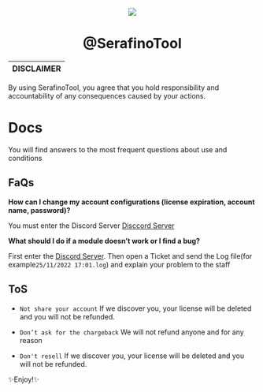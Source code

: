 <p align="center">
  <img src="https://user-images.githubusercontent.com/105589680/204018621-c21a080a-44fe-47ea-8b04-22819e333ac8.png">
</p>

<h1 align="center">@SerafinoTool</h1>

|DISCLAIMER|
|-------------------------------------------------|
By using SerafinoTool, you agree that you hold responsibility and accountability of any consequences caused by your actions.

# Docs

You will find answers to the most frequent questions about use and conditions

## FaQs

**How can I change my account configurations (license expiration, account name, password)?**

You must enter the Discord Server [Disccord Server](https://dsc.gg/serafino)

**What should I do if a module doesn’t work or I find a bug?**

First enter the [Discord Server](https://dsc.gg/serafino). Then open a Ticket and send the Log file(for example`25/11/2022 17:01.log`) and explain your problem to the staff

## ToS


- `Not share your account` If we discover you, your license will be deleted and you will not be refunded.
- `Don’t ask for the chargeback` We will not refund anyone and for any reason

- `Don't resell` If we discover you, your license will be deleted and you will not be refunded.

✨Enjoy!✨
